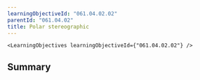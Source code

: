 ```yaml
---
learningObjectiveId: "061.04.02.02"
parentId: "061.04.02"
title: Polar stereographic
---
```


```tsx eval
<LearningObjectives learningObjectiveId={"061.04.02.02"} />
```

## Summary
